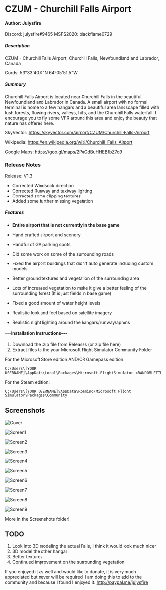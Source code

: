 # CZUM - Churchill Falls Airport
#### Author: Julysfire
Discord: julysfire#9465        MSFS2020: blackflame0729

##### Description
CZUM - Churchill Falls Airport, Churchill Falls, Newfoundland and Labrador, Canada

Cords: 53°33'40.0"N 64°05'51.5"W

##### Summary

Churchill Falls Airport is located near Churchill Falls in the beautiful Newfoundland and Labrador in Canada.  A small airport with no formal terminal is home to a few hangars and a beautiful area landscape filled with lush forests, flowing rivers, valleys, hills, and the Churchill Falls waterfall.  I encourage you to fly some VFR around this area and enjoy the beauty that nature has offered here.

SkyVector: <https://skyvector.com/airport/CZUM/Churchill-Falls-Airport>

Wikipedia: <https://en.wikipedia.org/wiki/Churchill_Falls_Airport>

Google Maps: <https://goo.gl/maps/2PuGdBuHHEBfbZ7o9>

### Release Notes

Release: V1.3

- Corrected Windsock direction
- Corrected Runway and taxiway lighting
- Corrected some clipping textures
- Added some further missing vegetation

##### Features

- **Entire airport that is not currently in the base game**

- Hand crafted airport and scenery
- Handful of GA parking spots
- Did some work on some of the surrounding roads
- Fixed the airport buildings that didn't auto generate including custom models
- Better ground textures and vegetation of the surrounding area
- Lots of increased vegetation to make it give a better feeling of the surrounding forest (It is just fields in base game)
- Fixed a good amount of water height levels
- Realistic look and feel based on satellite imagery
- Realistic night lighting around the hangars/runway/aprons

#### ---Installation Instructions---
1. Download the .zip file from Releases (or zip file here)
2. Extract files to the your Microsoft Flight Simulator Community Folder

For the Microsoft Store edition AND/OR Gamepass edition:

	C:\Users\[YOUR USERNAME]\AppData\Local\Packages\Microsoft.FlightSimulator_<RANDOMLETTERS>\LocalCache\Packages\Community
	
For the Steam edition:

	C:\Users\[YOUR USERNAME]\AppData\Roaming\Microsoft Flight Simulator\Packages\Community

## Screenshots

![Cover](Screenshots/cover.PNG)

![Screen1](Screenshots/d1.PNG)

![Screen2](Screenshots/d2.PNG)

![Screen3](Screenshots/d3.PNG)

![Screen4](Screenshots/d4.PNG)

![Screen5](Screenshots/d5.PNG)

![Screen6](Screenshots/d6.PNG)

![Screen7](Screenshots/d7.PNG)

![Screen8](Screenshots/d8.PNG)

![Screen9](Screenshots/d9.PNG)


More in the Screenshots folder!

## TODO

1. Look into 3D modeling the actual Falls, I think it would look much nicer
2. 3D model the other hangar
3. Better textures
4. Continued improvement on the surrounding vegetation


If you enjoyed it as well and would like to donate, it is very much appreciated but never will be required.  I am doing this to add to the community and because I found I enjoyed it.
http://paypal.me/julysfire